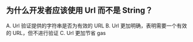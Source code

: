 ## 为什么开发者应该使用 Url 而不是 String？

A. Url 验证提供的字符串是否为有效的 URL
B. Url 更加明确，表明需要一个有效的 URL，但不进行验证
C. Url 更加节省 gas